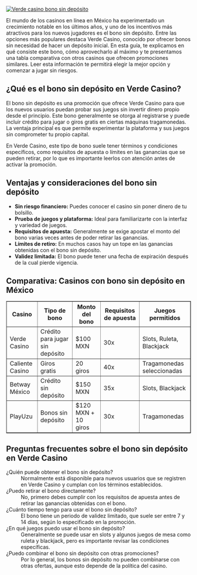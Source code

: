 [![Verde casino bono sin depósito](https://123-caf.pages.dev/gitsignup.png)](https://vrmoo.ru/Bt82HjjY)

<div> <p>El mundo de los casinos en línea en México ha experimentado un crecimiento notable en los últimos años, y uno de los incentivos más atractivos para los nuevos jugadores es el bono sin depósito. Entre las opciones más populares destaca Verde Casino, conocido por ofrecer bonos sin necesidad de hacer un depósito inicial. En esta guía, te explicamos en qué consiste este bono, cómo aprovecharlo al máximo y te presentamos una tabla comparativa con otros casinos que ofrecen promociones similares. Leer esta información te permitirá elegir la mejor opción y comenzar a jugar sin riesgos.</p>  <h2>¿Qué es el bono sin depósito en Verde Casino?</h2> <p>El bono sin depósito es una promoción que ofrece Verde Casino para que los nuevos usuarios puedan probar sus juegos sin invertir dinero propio desde el principio. Este bono generalmente se otorga al registrarse y puede incluir crédito para jugar o giros gratis en ciertas máquinas tragamonedas. La ventaja principal es que permite experimentar la plataforma y sus juegos sin comprometer tu propio capital.</p> <p>En Verde Casino, este tipo de bono suele tener términos y condiciones específicos, como requisitos de apuesta o límites en las ganancias que se pueden retirar, por lo que es importante leerlos con atención antes de activar la promoción.</p>  <h2>Ventajas y consideraciones del bono sin depósito</h2> <ul>   <li><strong>Sin riesgo financiero:</strong> Puedes conocer el casino sin poner dinero de tu bolsillo.</li>   <li><strong>Prueba de juegos y plataforma:</strong> Ideal para familiarizarte con la interfaz y variedad de juegos.</li>   <li><strong>Requisitos de apuesta:</strong> Generalmente se exige apostar el monto del bono varias veces antes de poder retirar las ganancias.</li>   <li><strong>Límites de retiro:</strong> En muchos casos hay un tope en las ganancias obtenidas con el bono sin depósito.</li>   <li><strong>Validez limitada:</strong> El bono puede tener una fecha de expiración después de la cual pierde vigencia.</li> </ul>  <h2>Comparativa: Casinos con bono sin depósito en México</h2> <table border="1" cellpadding="5" cellspacing="0">   <thead>     <tr>       <th>Casino</th>       <th>Tipo de bono</th>       <th>Monto del bono</th>       <th>Requisitos de apuesta</th>       <th>Juegos permitidos</th>     </tr>   </thead>   <tbody>     <tr>       <td>Verde Casino</td>       <td>Crédito para jugar sin depósito</td>       <td>$100 MXN</td>       <td>30x</td>       <td>Slots, Ruleta, Blackjack</td>     </tr>     <tr>       <td>Caliente Casino</td>       <td>Giros gratis</td>       <td>20 giros</td>       <td>40x</td>       <td>Tragamonedas seleccionadas</td>     </tr>     <tr>       <td>Betway México</td>       <td>Crédito sin depósito</td>       <td>$150 MXN</td>       <td>35x</td>       <td>Slots, Blackjack</td>     </tr>     <tr>       <td>PlayUzu</td>       <td>Bonos sin depósito</td>       <td>$120 MXN + 10 giros</td>       <td>30x</td>       <td>Tragamonedas</td>     </tr>   </tbody> </table>  <h2>Preguntas frecuentes sobre el bono sin depósito en Verde Casino</h2> <dl>   <dt>¿Quién puede obtener el bono sin depósito?</dt>   <dd>Normalmente está disponible para nuevos usuarios que se registren en Verde Casino y cumplan con los términos establecidos.</dd>    <dt>¿Puedo retirar el bono directamente?</dt>   <dd>No, primero debes cumplir con los requisitos de apuesta antes de retirar las ganancias obtenidas con el bono.</dd>    <dt>¿Cuánto tiempo tengo para usar el bono sin depósito?</dt>   <dd>El bono tiene un periodo de validez limitado, que suele ser entre 7 y 14 días, según lo especificado en la promoción.</dd>    <dt>¿En qué juegos puedo usar el bono sin depósito?</dt>   <dd>Generalmente se puede usar en slots y algunos juegos de mesa como ruleta y blackjack, pero es importante revisar las condiciones específicas.</dd>    <dt>¿Puedo combinar el bono sin depósito con otras promociones?</dt>   <dd>Por lo general, los bonos sin depósito no pueden combinarse con otras ofertas, aunque esto depende de la política del casino.</dd> </dl> </div>